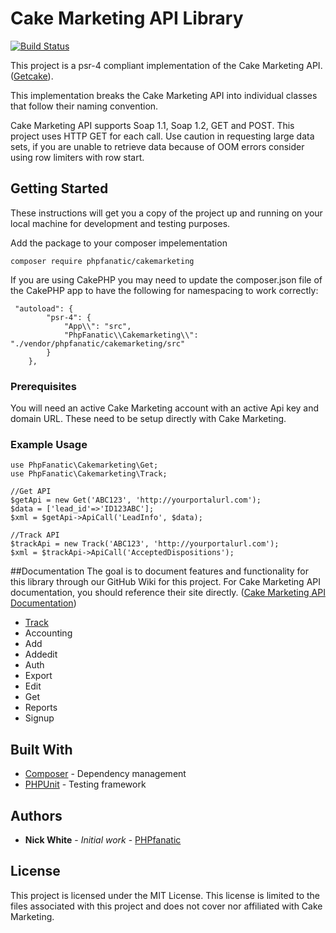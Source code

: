 # Cake Marketing API Library
[![Build Status](https://travis-ci.org/PHPfanatic/cakemarketing.svg?branch=master)](https://travis-ci.org/PHPfanatic/cakemarketing)

This project is a psr-4 compliant implementation of the Cake Marketing API. ([Getcake](http://getcake.com/)).

This implementation breaks the Cake Marketing API into individual classes that follow their naming convention.

Cake Marketing API supports Soap 1.1, Soap 1.2, GET and POST.  This project uses HTTP GET for each call.  Use caution in requesting large data sets, if you are unable to retrieve data because of OOM errors consider using row limiters with row start.

## Getting Started

These instructions will get you a copy of the project up and running on your local machine for development and testing purposes.  

Add the package to your composer impelementation
```
composer require phpfanatic/cakemarketing

```

If you are using CakePHP you may need to update the composer.json file of the CakePHP app to have the following for namespacing to work correctly:
```
 "autoload": {
        "psr-4": {
            "App\\": "src",
            "PhpFanatic\\Cakemarketing\\": "./vendor/phpfanatic/cakemarketing/src"
        }
    },

```

### Prerequisites

You will need an active Cake Marketing account with an active Api key and domain URL.  These need to be setup directly with Cake Marketing.

### Example Usage

```
use PhpFanatic\Cakemarketing\Get;
use PhpFanatic\Cakemarketing\Track;

//Get API
$getApi = new Get('ABC123', 'http://yourportalurl.com');
$data = ['lead_id'=>'ID123ABC'];
$xml = $getApi->ApiCall('LeadInfo', $data);

//Track API
$trackApi = new Track('ABC123', 'http://yourportalurl.com');
$xml = $trackApi->ApiCall('AcceptedDispositions');
```

##Documentation
The goal is to document features and functionality for this library through our GitHub Wiki for this project.  For Cake Marketing API documentation, you should reference their site directly.
([Cake Marketing API Documentation](https://support.getcake.com/support/solutions/5000109264))
* [Track](https://github.com/PHPfanatic/cakemarketing/wiki/Track-Documentation)
* Accounting
* Add
* Addedit
* Auth
* Export
* Edit
* Get
* Reports
* Signup

## Built With

* [Composer](https://getcomposer.org/) - Dependency management
* [PHPUnit](https://phpunit.de/) - Testing framework

## Authors

* **Nick White** - *Initial work* - [PHPfanatic](https://github.com/PHPfanatic)

## License

This project is licensed under the MIT License.
This license is limited to the files associated with this project and does not cover nor affiliated with
Cake Marketing.
